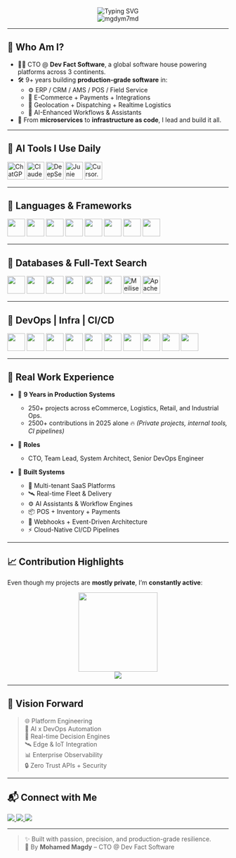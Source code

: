 <!-- README.md -->

<div align="center">
  <img src="https://readme-typing-svg.demolab.com?font=Fira+Code&size=26&duration=3000&pause=1000&color=F97316&center=true&vCenter=true&multiline=true&width=1000&height=80&lines=Hi+there+👋;I'm+Mohamed+Magdy+%7C+CTO+%7C+Full-Stack+Engineer+%7C+DevOps+Architect;Building+Next-Gen+Infrastructure+%26+AI+Platforms" alt="Typing SVG" />
</div>

<div align="center">
  <img src="https://komarev.com/ghpvc/?username=mgdym7md&label=Profile%20Views&color=0e75b6&style=flat" alt="mgdym7md" />
</div>

---

## 🧠 Who Am I?

- 👨‍💼 CTO @ **Dev Fact Software**, a global software house powering platforms across 3 continents.
- 🛠️ 9+ years building **production-grade software** in:
  - ⚙️ ERP / CRM / AMS / POS / Field Service
  - 🛒 E-Commerce + Payments + Integrations
  - 📍 Geolocation + Dispatching + Realtime Logistics
  - 🧠 AI-Enhanced Workflows & Assistants
- 🔁 From **microservices** to **infrastructure as code**, I lead and build it all.

---

## 🚀 AI Tools I Use Daily

<div align="left">
  <img src="https://cdn.simpleicons.org/openai/00FFD0" height="40" alt="ChatGPT" title="ChatGPT by OpenAI" />
  <img src="https://cdn.simpleicons.org/anthropic/8E44AD" height="40" alt="Claude" title="Claude by Anthropic" />
  <img src="https://avatars.githubusercontent.com/u/138491644?s=200&v=4" height="40" alt="DeepSeek" title="DeepSeek AI" />
  <img src="https://avatars.githubusercontent.com/u/142327613?s=200&v=4" height="40" alt="Junie AI" title="Junie AI" />
  <img src="https://avatars.githubusercontent.com/u/132554292?s=200&v=4" height="40" alt="Cursor.sh" title="Cursor AI" />
</div>

---

## 🧩 Languages & Frameworks

<div align="left">
  <img src="https://cdn.jsdelivr.net/gh/devicons/devicon/icons/php/php-original.svg" height="40" />
  <img src="https://cdn.jsdelivr.net/gh/devicons/devicon/icons/laravel/laravel-plain-wordmark.svg" height="40" />
  <img src="https://cdn.jsdelivr.net/gh/devicons/devicon/icons/nodejs/nodejs-original.svg" height="40" />
  <img src="https://cdn.jsdelivr.net/gh/devicons/devicon/icons/react/react-original.svg" height="40" />
  <img src="https://cdn.jsdelivr.net/gh/devicons/devicon/icons/vuejs/vuejs-original.svg" height="40" />
  <img src="https://cdn.jsdelivr.net/gh/devicons/devicon/icons/javascript/javascript-original.svg" height="40" />
  <img src="https://cdn.jsdelivr.net/gh/devicons/devicon/icons/typescript/typescript-original.svg" height="40" />
  <img src="https://cdn.jsdelivr.net/gh/devicons/devicon/icons/go/go-original.svg" height="40" />
</div>

---

## 🧠 Databases & Full-Text Search

<div align="left">
  <img src="https://cdn.jsdelivr.net/gh/devicons/devicon/icons/mysql/mysql-original.svg" height="40" />
  <img src="https://cdn.jsdelivr.net/gh/devicons/devicon/icons/postgresql/postgresql-original.svg" height="40" />
  <img src="https://cdn.jsdelivr.net/gh/devicons/devicon/icons/mongodb/mongodb-original.svg" height="40" />
  <img src="https://cdn.jsdelivr.net/gh/devicons/devicon/icons/sqlite/sqlite-original.svg" height="40" />
  <img src="https://cdn.jsdelivr.net/gh/devicons/devicon/icons/redis/redis-original.svg" height="40" />
  <img src="https://cdn.jsdelivr.net/gh/devicons/devicon/icons/elasticsearch/elasticsearch-original.svg" height="40" />
  <img src="https://www.vectorlogo.zone/logos/meilisearch/meilisearch-icon.svg" height="40" alt="Meilisearch" />
  <img src="https://upload.wikimedia.org/wikipedia/commons/thumb/f/f3/Apache_Solr_logo.svg/1200px-Apache_Solr_logo.svg.png" height="40" alt="Apache Solr" />
</div>

---

## 🧪 DevOps | Infra | CI/CD

<div align="left">
  <img src="https://cdn.jsdelivr.net/gh/devicons/devicon/icons/docker/docker-original.svg" height="40" />
  <img src="https://cdn.jsdelivr.net/gh/devicons/devicon/icons/kubernetes/kubernetes-plain.svg" height="40" />
  <img src="https://cdn.jsdelivr.net/gh/devicons/devicon/icons/amazonwebservices/amazonwebservices-original.svg" height="40" />
  <img src="https://cdn.jsdelivr.net/gh/devicons/devicon/icons/linux/linux-original.svg" height="40" />
  <img src="https://cdn.jsdelivr.net/gh/devicons/devicon/icons/bash/bash-original.svg" height="40" />
  <img src="https://cdn.jsdelivr.net/gh/devicons/devicon/icons/nginx/nginx-original.svg" height="40" />
  <img src="https://cdn.jsdelivr.net/gh/devicons/devicon/icons/gitlab/gitlab-original.svg" height="40" />
  <img src="https://cdn.jsdelivr.net/gh/devicons/devicon/icons/github/github-original.svg" height="40" />
  <img src="https://cdn.simpleicons.org/terraform/7B42BC" height="40" />
  <img src="https://cdn.simpleicons.org/ansible/EE0000" height="40" />
</div>

---

## 🧠 Real Work Experience

- 🏢 **9 Years in Production Systems**  
  - 250+ projects across eCommerce, Logistics, Retail, and Industrial Ops.
  - 2500+ contributions in 2025 alone 🔥 *(Private projects, internal tools, CI pipelines)*

- 💼 **Roles**
  - CTO, Team Lead, System Architect, Senior DevOps Engineer

- 🧩 **Built Systems**
  - 🔄 Multi-tenant SaaS Platforms  
  - 🛰️ Real-time Fleet & Delivery  
  - ⚙️ AI Assistants & Workflow Engines  
  - 📦 POS + Inventory + Payments  
  - 🔄 Webhooks + Event-Driven Architecture  
  - ⚡ Cloud-Native CI/CD Pipelines  

---

## 📈 Contribution Highlights

Even though my projects are **mostly private**, I’m **constantly active**:

<div align="center">
  <img src="https://github-readme-streak-stats.herokuapp.com?user=mgdym7md&theme=tokyonight&hide_border=false" height="180" />
</div>

<div align="center">
  <img src="https://github-profile-summary-cards.vercel.app/api/cards/profile-details?username=mgdym7md&theme=radical" />
</div>

---

## 🎯 Vision Forward

> 🌐 Platform Engineering  
> 🤖 AI x DevOps Automation  
> 🧠 Real-time Decision Engines  
> 🛰️ Edge & IoT Integration  
> 📊 Enterprise Observability  
> 🔒 Zero Trust APIs + Security  

---

## 📬 Connect with Me

<div align="left">
  <a href="mailto:mgdym7md@gmail.com">
    <img src="https://img.shields.io/badge/Email-mgdym7md@gmail.com-EA4335?style=for-the-badge&logo=gmail&logoColor=white" />
  </a>
  <a href="https://www.linkedin.com/in/m7mdmagdy97">
    <img src="https://img.shields.io/badge/LinkedIn-M7mdMagdy97-0077B5?style=for-the-badge&logo=linkedin&logoColor=white" />
  </a>
  <a href="https://github.com/mgdym7md">
    <img src="https://img.shields.io/badge/GitHub-mgdym7md-181717?style=for-the-badge&logo=github&logoColor=white" />
  </a>
</div>

---

> ✨ Built with passion, precision, and production-grade resilience.  
> 🚀 By **Mohamed Magdy** – CTO @ Dev Fact Software
